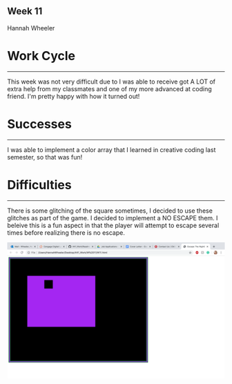 ## Week 11
Hannah Wheeler

# Work Cycle
---
This week was not very difficult due to I was able to receive got A LOT of extra 
help from my classmates and one of my more advanced at coding friend. I'm pretty
happy with how it turned out!

# Successes
---
I was able to implement a color array that I learned in
creative coding last semester, so that was fun!


# Difficulties
---
There is some glitching  of the square
sometimes, I decided to use these glitches as part of the game. I decided to
implement a NO ESCAPE them. I beleive this is a fun aspect in that the player
will attempt to escape several times before realizing there is no escape.

![image of my atom editor](./images/ss.png)
